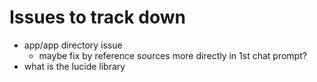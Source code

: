 # Issues to track down
- app/app directory issue
  - maybe fix by reference sources more directly in 1st chat prompt?
- what is the lucide library